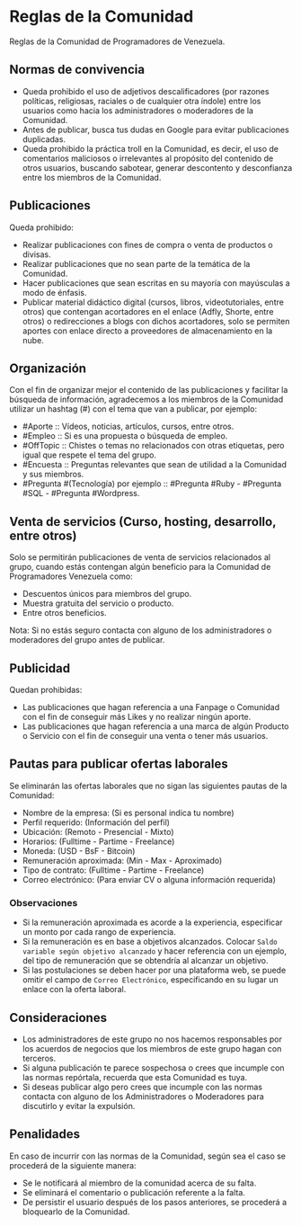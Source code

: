 # Reglas de la Comunidad
Reglas de la Comunidad de Programadores de Venezuela.

## Normas de convivencia
* Queda prohibido el uso de adjetivos descalificadores (por razones políticas, religiosas, raciales o de cualquier otra índole) entre los usuarios como hacia los administradores o moderadores de la Comunidad.
* Antes de publicar, busca tus dudas en Google para evitar publicaciones duplicadas.
* Queda prohibido la práctica troll en la Comunidad, es decir, el uso de comentarios maliciosos o irrelevantes al propósito del contenido de otros usuarios, buscando sabotear, generar descontento y desconfianza entre los miembros de la Comunidad.

## Publicaciones
Queda prohibido:
* Realizar publicaciones con fines de compra o venta de productos o divisas.
* Realizar publicaciones que no sean parte de la temática de la Comunidad.
* Hacer publicaciones que sean escritas en su mayoría con mayúsculas a modo de énfasis.
* Publicar material didáctico digital (cursos, libros, videotutoriales, entre otros) que contengan acortadores en el enlace (Adfly, Shorte, entre otros) o redirecciones a blogs con dichos acortadores, solo se permiten aportes con enlace directo a proveedores de almacenamiento en la nube.

## Organización
Con el fin de organizar mejor el contenido de las publicaciones y facilitar la búsqueda de información, agradecemos a los miembros de la Comunidad utilizar un hashtag (#) con el tema que van a publicar, por ejemplo:

* #Aporte :: Vídeos, noticias, artículos, cursos, entre otros.
* #Empleo :: Si es una propuesta o búsqueda de empleo.
* #OffTopic :: Chistes o temas no relacionados con otras etiquetas, pero igual que respete el tema del grupo.
* #Encuesta :: Preguntas relevantes que sean de utilidad a la Comunidad y sus miembros.
* #Pregunta #(Tecnología) por ejemplo :: #Pregunta #Ruby - #Pregunta #SQL - #Pregunta #Wordpress.

## Venta de servicios (Curso, hosting, desarrollo, entre otros)
Solo se permitirán publicaciones de venta de servicios relacionados al grupo, cuando estás contengan algún beneficio para la Comunidad de Programadores Venezuela como:

* Descuentos únicos para miembros del grupo.
* Muestra gratuita del servicio o producto.
* Entre otros beneficios.

Nota: Si no estás seguro contacta con alguno de los administradores o moderadores del grupo antes de publicar.

## Publicidad
Quedan prohibidas:
* Las publicaciones que hagan referencia a una Fanpage o Comunidad con el fin de conseguir más Likes y no realizar ningún aporte.
* Las publicaciones que hagan referencia a una marca de algún Producto o Servicio con el fin de conseguir una venta o tener más usuarios.

## Pautas para publicar ofertas laborales
Se eliminarán las ofertas laborales que no sigan las siguientes pautas de la Comunidad:

* Nombre de la empresa: (Si es personal indica tu nombre)
* Perfil requerido: (Información del perfil)
* Ubicación: (Remoto - Presencial - Mixto)
* Horarios: (Fulltime - Partime - Freelance)
* Moneda: (USD - BsF - Bitcoin)
* Remuneración aproximada: (Min - Max - Aproximado)
* Tipo de contrato: (Fulltime - Partime - Freelance)
* Correo electrónico: (Para enviar CV o alguna información requerida)

### Observaciones
* Si la remuneración aproximada es acorde a la experiencia, especificar un monto por cada rango de experiencia.
* Si la remuneración es en base a objetivos alcanzados. Colocar `Saldo variable según objetivo alcanzado` y hacer referencia con un ejemplo, del tipo de remuneración que se obtendría al alcanzar un objetivo.
* Si las postulaciones se deben hacer por una plataforma web, se puede omitir el campo de `Correo Electrónico`, especificando en su lugar un enlace con la oferta laboral.

## Consideraciones
* Los administradores de este grupo no nos hacemos responsables por los acuerdos de negocios que los miembros de este grupo hagan con terceros.
* Si alguna publicación te parece sospechosa o crees que incumple con las normas repórtala, recuerda que esta Comunidad es tuya.
* Si deseas publicar algo pero crees que incumple con las normas contacta con alguno de los Administradores o Moderadores para discutirlo y evitar la expulsión.

## Penalidades
En caso de incurrir con las normas de la Comunidad, según sea el caso se procederá de la siguiente manera:
* Se le notificará al miembro de la comunidad acerca de su falta.
* Se eliminará el comentario o publicación referente a la falta.
* De persistir el usuario después de los pasos anteriores, se procederá a bloquearlo de la Comunidad.
